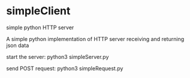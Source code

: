 # simpleClient
simple python HTTP server

A simple python implementation of HTTP server receiving and returning json data

start the server: python3 simpleServer.py

send POST request: python3 simpleRequest.py
